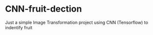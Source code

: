 # CNN-fruit-dection
Just a simple Image Transformation project using CNN (Tensorflow) to indentify fruit

